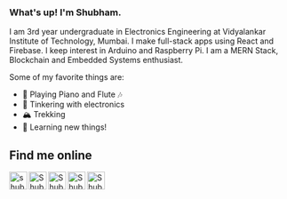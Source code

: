 ### What's up! I'm Shubham.

I am 3rd year undergraduate in Electronics Engineering at Vidyalankar Institute of Technology, Mumbai. I make full-stack apps using React and Firebase. I keep interest in Arduino and Raspberry Pi. I am a MERN Stack, Blockchain and Embedded Systems enthusiast.

Some of my favorite things are:

- 🎹 Playing Piano and Flute 🎶
- 🔌 Tinkering with electronics
- 🏔 Trekking
- 🧐 Learning new things!

## Find me online

[<img align="left" alt="shubhamdalvi-7f9a2.web.app/" width="32px" src="https://img.icons8.com/external-prettycons-flat-prettycons/47/000000/external-website-web-seo-prettycons-flat-prettycons.png" />][website]
[<img align="left" alt="Shubham's Twitter" width="32px" src="https://img.icons8.com/fluency/48/000000/linkedin.png" />][linkedin]
[<img align="left" alt="Shubham Dalvi Youtube Channel" width="32px" src="https://img.icons8.com/color/48/000000/youtube-play.png" />][youtube]
[<img align="left" alt="Shubham's Twitter" width="32px" src="https://img.icons8.com/color/48/000000/twitter--v1.png" />][twitter]
[<img align="left" alt="Shubham's Github" width="32px" src="https://img.icons8.com/fluency/48/000000/github.png" />][github]

[website]: https://shubhamdalvi-7f9a2.web.app/
[linkedin]: https://www.linkedin.com/in/shubham-dalvi-a569751ab/
[youtube]: https://www.youtube.com/channel/UCEePnj6n4_LaiGfoF6eqwtQ
[twitter]: https://twitter.com/Shubham_d_137
[github]: https://github.com/codermoderSD
